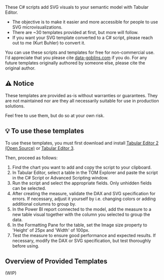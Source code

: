These C# scripts add SVG visuals to your semantic model with Tabular Editor.
- The objective is to make it easier and more accessible for people to use SVG microvisualizations.
- There are ~30 templates provided at first, but more will follow.
- If you want your SVG template converted to a C# script, please reach out to me (Kurt Buhler) to convert it.


You can use these scripts and templates for free for non-commercial use. I'd appreciate that you please cite [data-goblins.com](https://www.data-goblins.com) if you do. For any future templates originally authored by someone else, please cite the original author.


## ⚠️ Notice
These templates are provided as-is without warranties or guarantees. They are not maintained nor are they all necessarily suitable for use in production solutions.

Feel free to use them, but do so at your own risk.


## 💡 To use these templates
To use these templates, you must first download and install [Tabular Editor 2 (Open Source)](https://docs.tabulareditor.com/te2/Getting-Started.html) or [Tabular Editor 3](https://tabulareditor.com/downloads).

Then, proceed as follows:
1. Find the chart you want to add and copy the script to your clipboard.
2. In Tabular Editor, select a table in the TOM Explorer and paste the script in the C# Script or Advanced Scripting window.
3. Run the script and select the appropriate fields. Only unhidden fields can be selected.
4. After creating the measure, validate the DAX and SVG specification for errors. If necessary, adjust it yourself by i.e. changing colors or adding additional columns to group by.
5. In the Power BI report connected to the model, add the measure to a new table visual together with the column you selected to group the data.
6. In the Formatting Pane for the table, set the Image size property to 'Height' of 25px and 'Width' of 100px. 
7. Test the measure to ensure good performance and expected results. If necessary, modify the DAX or SVG specification, but test thoroughly before using.


## Overview of Provided Templates

(WIP)